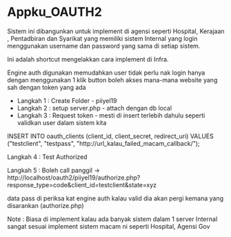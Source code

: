 # Appku_OAUTH2

Sistem ini dibangunkan untuk implement di agensi seperti Hospital, Kerajaan , Pentadbiran dan Syarikat yang memiliki sistem Internal yang login menggunakan username dan password yang sama di setiap sistem. 

Ini adalah shortcut mengelakkan cara implement di Infra. 

Engine auth digunakan memudahkan user tidak perlu nak login hanya dengan menggunakan 1 klik button boleh akses mana-mana 
website yang sah dengan token yang ada

- Langkah 1 : Create Folder - piiyel19
- Langkah 2 : setup server.php - attach dengan db local
- Langkah 3 : Request token - mesti di insert terlebih dahulu seperti validkan user dalam sistem kita 

INSERT INTO oauth_clients (client_id, client_secret, redirect_uri) VALUES ("testclient", "testpass", "http://url_kalau_failed_macam_callback/");

Langkah 4 : Test Authorized 

Langkah 5 : Boleh call panggil -> http://localhost/oauth2/piiyel19/authorize.php?response_type=code&client_id=testclient&state=xyz

data pass di periksa kat engine auth 
kalau valid dia akan pergi kemana yang disarankan (authorize.php)


Note : Biasa di implement kalau ada banyak sistem dalam 1 server Internal sangat sesuai implement sistem macam ni seperti Hospital, Agensi Gov
